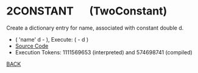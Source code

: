 # 2CONSTANT &emsp; (TwoConstant)
Create a dictionary entry for name, associated with constant double d.
* ( 'name' d - ), Execute: ( - d )
* [Source Code](../words/double/TwoConstant.cs)
* Execution Tokens: 1111569653 (interpreted) and 574698741 (compiled)


[BACK](builtins.md#TwoConstant)

